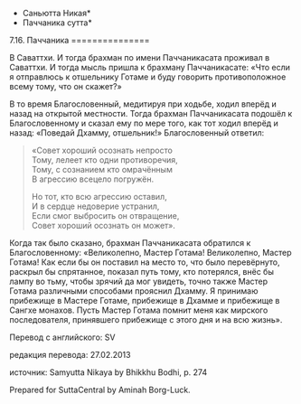 * Саньютта Никая*
* Паччаника сутта*

7\.16\. Паччаника
\=\=\=\=\=\=\=\=\=\=\=\=\=\=\=

В Саваттхи\. И тогда брахман по имени Паччаникасата проживал в Саваттхи\. И тогда мысль пришла к брахману Паччаникасате: «Что если я отправлюсь к отшельнику Готаме и буду говорить противоположное всему тому, что он скажет?»

В то время Благословенный, медитируя при ходьбе, ходил вперёд и назад на открытой местности\. Тогда брахман Паччаникасата подошёл к Благословенному и сказал ему по мере того, как тот ходил вперёд и назад: «Поведай Дхамму, отшельник\!» Благословенный ответил:

> «Совет хороший осознать непросто  
> Тому, лелеет кто одни противоречия,  
> Тому, с сознанием кто омрачённым  
> В агрессию всецело погружён\.  
>   
> Но тот, кто всю агрессию оставил,  
> И в сердце недоверие устранил,  
> Если смог выбросить он отвращение,  
> Совет хороший осознать он может»\.

Когда так было сказано, брахман Паччаникасата обратился к Благословенному: «Великолепно, Мастер Готама\! Великолепно, Мастер Готама\! Как если бы он поставил на место то, что было перевёрнуто, раскрыл бы спрятанное, показал путь тому, кто потерялся, внёс бы лампу во тьму, чтобы зрячий да мог увидеть, точно также Мастер Готама различными способами прояснил Дхамму\. Я принимаю прибежище в Мастере Готаме, прибежище в Дхамме и прибежище в Сангхе монахов\. Пусть Мастер Готама помнит меня как мирского последователя, принявшего прибежище с этого дня и на всю жизнь»\.

Перевод с английского: SV

редакция перевода: 27\.02\.2013

источник: Samyutta Nikaya by Bhikkhu Bodhi, p\. 274

Prepared for SuttaCentral by Aminah Borg\-Luck\.